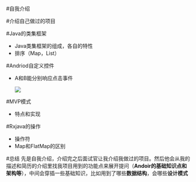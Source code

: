 #自我介绍

#介绍自己做过的项目

#Java的类集框架
- Java类集框架的组成，各自的特性
- 排序（Map，List）

#Andriod自定义控件
- A和B能分别响应点击事件

	![](http://i.imgur.com/dSNGMnm.png)	

#MVP模式
- 特点和实现

#Rxjava的操作
- 操作符
- Map和FlatMap的区别

#总结
先是自我介绍，介绍完之后面试官让我介绍我做过的项目。然后他会从我的描述和简历的介绍里找我项目用到的功能点来展开提问（**Andoir的基础知识点和架构等**），中间会穿插一些基础知识，比如用到了哪些**数据结构**，会哪些**设计模式**

